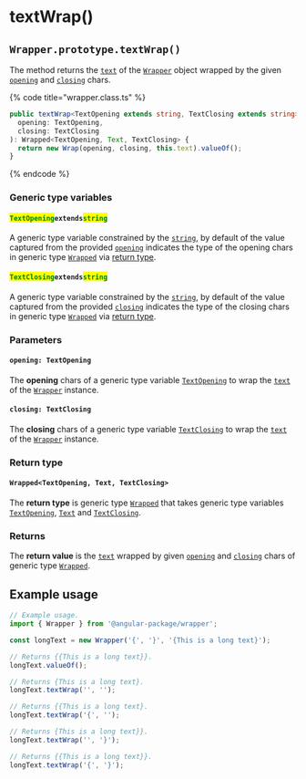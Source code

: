 # textWrap()

## `Wrapper.prototype.textWrap()`

The method returns the [`text`](../../wrap/accessors/get-text.md) of the [`Wrapper`](broken-reference) object wrapped by the given [`opening`](textwrap.md#opening-textopening) and [`closing`](textwrap.md#closing-textclosing) chars.

{% code title="wrapper.class.ts" %}
```typescript
public textWrap<TextOpening extends string, TextClosing extends string>(
  opening: TextOpening,
  closing: TextClosing
): Wrapped<TextOpening, Text, TextClosing> {
  return new Wrap(opening, closing, this.text).valueOf();
}
```
{% endcode %}

### Generic type variables

#### <mark style="color:green;">**`TextOpening`**</mark>**`extends`**<mark style="color:green;">**`string`**</mark>

A generic type variable constrained by the [`string`](https://www.typescriptlang.org/docs/handbook/basic-types.html#string), by default of the value captured from the provided [`opening`](textwrap.md#opening-textopening) indicates the type of the opening chars in generic type [`Wrapped`](../../type/wrapped.md)  via [return type](textwrap.md#return-type).

#### <mark style="color:green;">**`TextClosing`**</mark>**`extends`**<mark style="color:green;">**`string`**</mark>

A generic type variable constrained by the [`string`](https://www.typescriptlang.org/docs/handbook/basic-types.html#string), by default of the value captured from the provided [`closing`](textwrap.md#closing-textclosing) indicates the type of the closing chars in generic type [`Wrapped`](../../type/wrapped.md) via [return type](textwrap.md#return-type).

### Parameters

#### `opening: TextOpening`

The **opening** chars of a generic type variable [`TextOpening`](textwrap.md#textopeningextendsstring) to wrap the [`text`](../../wrap/accessors/get-text.md) of the [`Wrapper`](broken-reference) instance.

#### `closing: TextClosing`

The **closing** chars of a generic type variable [`TextClosing`](textwrap.md#textclosingextendsstring) to wrap the [`text`](../../wrap/accessors/get-text.md) of the [`Wrapper`](broken-reference) instance.

### Return type

#### `Wrapped<TextOpening, Text, TextClosing>`

The **return type** is generic type [`Wrapped`](../../type/wrapped.md) that takes generic type variables [`TextOpening`](textwrap.md#textopeningextendsstring), [`Text`](../generic-type-variables.md#wrapper-less-than...-text-...greater-than) and [`TextClosing`](textwrap.md#textclosingextendsstring).

### Returns

The **return value** is the [`text`](../../wrap/accessors/get-text.md) wrapped by given [`opening`](textwrap.md#opening-textopening) and [`closing`](textwrap.md#closing-textclosing) chars of generic type [`Wrapped`](../../type/wrapped.md).

## Example usage

```typescript
// Example usage.
import { Wrapper } from '@angular-package/wrapper';

const longText = new Wrapper('{', '}', '{This is a long text}');

// Returns {{This is a long text}}.
longText.valueOf();

// Returns {This is a long text}.
longText.textWrap('', '');

// Returns {{This is a long text}.
longText.textWrap('{', '');

// Returns {This is a long text}}.
longText.textWrap('', '}');

// Returns {{This is a long text}}.
longText.textWrap('{', '}');
```
